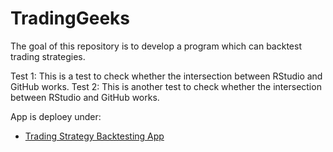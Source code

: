 # TradingGeeks
The goal of this repository is to develop a program which can backtest trading strategies.

Test 1: This is a test to check whether the intersection between RStudio and GitHub works.
Test 2: This is another test to check whether the intersection between RStudio and GitHub works.

App is deploey under:
- [Trading Strategy Backtesting App](https://jan-scheidegger.shinyapps.io/TradingStrategyBacktesting/)

